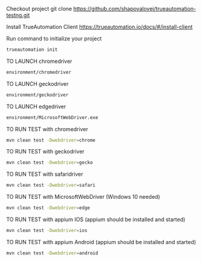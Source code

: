 Checkout project git clone https://github.com/shapovalovei/trueautomation-testng.git

Install TrueAutomation Client
https://trueautomation.io/docs/#/install-client

Run command to initialize your project

```bash
trueautomation init
```
TO LAUNCH chromedriver

```bash
environment/chromedriver
```
TO LAUNCH geckodriver

```bash
environment/geckodriver
```
TO LAUNCH edgedriver

```bash
environment/MicrosoftWebDriver.exe
```

TO RUN TEST with chromedriver

```bash
mvn clean test -Dwebdriver=chrome
```
TO RUN TEST with geckodriver
```bash
mvn clean test -Dwebdriver=gecko
```

TO RUN TEST with safaridriver

```bash
mvn clean test -Dwebdriver=safari
```
TO RUN TEST with MicrosoftWebDriver (Windows 10 needed)

```bash
mvn clean test -Dwebdriver=edge
```
TO RUN TEST with appium IOS (appium should be installed and started)

```bash
mvn clean test -Dwebdriver=ios
```
TO RUN TEST with appium Android (appium should be installed and started)

```bash
mvn clean test -Dwebdriver=android
```

